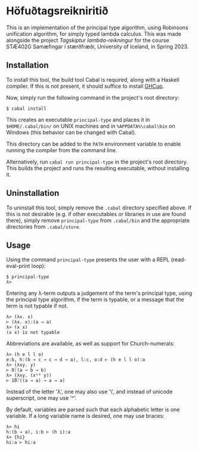 # Höfuðtagsreikniritið

This is an implementation of the principal type algorithm,
using Robinsons unification algorithm, for simply typed lambda calculus.
This was made alongside the project *Tagskiptur lambda-reikningur*
for the course STÆ402G Samæfingar í stærðfræði, University of Iceland, in Spring 2023.

## Installation

To install this tool, the build tool Cabal is required, along with a Haskell compiler.
If this is not present, it should suffice to install
[GHCup](https://www.haskell.org/ghcup/install/).

Now, simply run the following command in the project's root directory:

```
$ cabal install
```

This creates an executable `principal-type` and places it
in `$HOME/.cabal/bin/` on UNIX machines and
in `%APPDATA%\cabal\bin` on Windows (this behavior can
be changed with Cabal). 

This directory can be added to the `PATH` environment
variable to enable running the compiler from the command line.

Alternatively, run `cabal run principal-type` in the project's root directory.
This builds the project and runs the resulting executable, without
installing it.

## Uninstallation

To uninstall this tool, simply remove the `.cabal` directory
specified above. If this is not desirable (e.g. if other executables
or libraries in use are found there), simply remove `principal-type`
from `.cabal/bin` and the appropriate directories from `.cabal/store`.

## Usage

Using the command `principal-type` presents the user with a REPL (read-eval-print loop):

```
$ principal-type
λ> 
```

Entering any λ-term outputs a judgement of the term's principal type,
using the principal type algorithm, if the term is typable,
or a message that the term is not typable if not.

```
λ> (λx. x)
⊢ (λx. x):(a → a)
λ> (x x)
(x x) is not typable
```

Abbreviations are available, as well as support for Church-numerals:

```
λ> (h e l l o)
e:b, h:(b → c → c → d → a), l:c, o:d ⊢ (h e l l o):a
λ> (λxy. y)
⊢ 0̅:(a → b → b)
λ> (λxy. (x¹⁰ y))
⊢ 1̅0̅:((a → a) → a → a)
```

Instead of the letter 'λ', one may also use '\\',
and instead of unicode superscript, one may use '^'.

By default, variables are parsed such that each alphabetic letter
is one variable. If a long variable name is desired, one may use
braces:
```
λ> hi
h:(b → a), i:b ⊢ (h i):a
λ> {hi}
hi:a ⊢ hi:a
```
